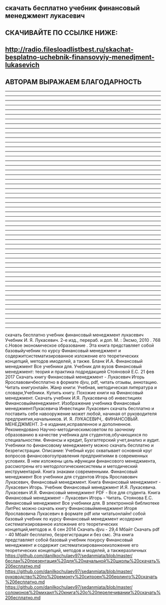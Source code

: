 скачать бесплатно учебник финансовый менеджмент лукасевич
--------------------------------------------------
СКАЧИВАЙТЕ ПО ССЫЛКЕ НИЖЕ:
--------------------------------------------------
http://radio.filesloadlistbest.ru/skachat-besplatno-uchebnik-finansovyiy-menedjment-lukasevich
--------------------------------------------------
АВТОРАМ ВЫРАЖАЕМ БЛАГОДАРНОСТЬ
--------------------------------------------------
--------------------------------------------------
--------------------------------------------------
--------------------------------------------------
--------------------------------------------------
--------------------------------------------------
--------------------------------------------------
--------------------------------------------------
--------------------------------------------------
--------------------------------------------------
--------------------------------------------------
--------------------------------------------------
--------------------------------------------------
--------------------------------------------------
--------------------------------------------------
--------------------------------------------------
--------------------------------------------------
--------------------------------------------------
--------------------------------------------------
--------------------------------------------------
--------------------------------------------------
--------------------------------------------------
--------------------------------------------------
--------------------------------------------------
--------------------------------------------------
--------------------------------------------------
--------------------------------------------------
--------------------------------------------------
--------------------------------------------------
--------------------------------------------------
--------------------------------------------------
--------------------------------------------------
--------------------------------------------------
--------------------------------------------------
--------------------------------------------------
--------------------------------------------------
--------------------------------------------------
--------------------------------------------------
--------------------------------------------------
--------------------------------------------------
--------------------------------------------------
--------------------------------------------------
--------------------------------------------------
--------------------------------------------------
--------------------------------------------------
--------------------------------------------------
--------------------------------------------------
--------------------------------------------------
--------------------------------------------------
--------------------------------------------------
--------------------------------------------------
--------------------------------------------------
--------------------------------------------------
скачать бесплатно учебник финансовый менеджмент лукасевич Учебник И. Я. Лукасевич. 2-е изд., перераб. и доп. М. : Эксмо, 2010 . 768 с.Новое экономическое образование . Эта книга представляет собой базовыйучебник по курсу Финансовый менеджмент и содержитсистематизированное изложение его теоретических концепций, методов имоделей, а также. Бланк И.А. Финансовый менеджмент  Все учебники для. Учебник для вузов Финансовый менеджмент: теория и практика подредакцией Стояновой Е.С. 21 фев 2017  Скачать книгу Финансовый менеджмент - Лукасевич Игорь Ярославовичбесплатно в формате djvu, pdf, читать отзывы, аннотацию. Читать книгуонлайн. Жанр книги: Учебная, методическая литература и словари,Учебники. Купить книгу. Похожие книги на Финансовый менеджмент. Скачать учебник И.Я. Лукасевича об инвестициях  Финансовыйменеджмент. Изображение учебника Финансовый менеджментЛукасевича  Инвестиции Лукасевич скачать бесплатно и поставить себе навооружение может любой, начиная от руководителя предприятия,начальников. И. Я. ЛУКАСЕВИЧ,. ФИНАНСОВЫЙ. МЕНЕДЖМЕНТ. 3-е издание,исправленное и дополненное. Рекомендовано Научно-методическимсоветом по заочному образованию в качестве учебника для студентов,обучающихся по специальностям. Финансы и кредит, Бухгалтерский учет,анализ и аудит. Учебники по финансовому менеджменту можно скачать бесплатно и безрегистрации. Описание: Учебный курс охватывает основной круг вопросов финансовогоуправления предприятиями в современных условиях. В нем изложены цель ифункции финансового менеджмента, рассмотрены его методологическиесистемы и методический инструментарий. Книга знаками современными. Финансовый менеджмент  Все учебники для студентов
Игорь Ярославович Лукасевич, Финансовый менеджмент. Книга Финансовый менеджмент - Лукасевич Игорь. Учебник Финансовый менеджмент И.Я. Лукасевича. Лукасевич И.Я. Финансовый менеджмент PDF - Все для студента. Книга Финансовый менеджмент - Лукасевич Игорь - Читать. Стоянова Е.С. Финансовый менеджмент  Все учебники для. В электронной библиотеке ЛитРес можно скачать книгу Финансовыйменеджмент Игоря Ярославовича Лукасевич в формате pdf или читатьонлaйн!  собой базовый учебник по курсу Финансовый менеджмент исодержит систематизированное изложение его теоретических концепций,методов и. 6 сен 2014  Cкачать djvu - 29,4 Мбайт Cкачать pdf - 40 Мбайт бесплатно, безрегистрации и без смс. Эта книга представляет собой базовый учебник покурсу Финансовый менеджмент и содержит систематизированноеизложение его теоретических концепций, методов и моделей, а такжеразличных
https://github.com/danilkochulaev97/sedanmiata/blob/master/беслан%20презентация%20для%20начальной%20школы%20скачать%20бесплатно.md
https://github.com/danilkochulaev97/sedanmiata/blob/master/руководство%20по%20ремонту%20ситроен%20берлинго%20скачать%20бесплатно.md
https://github.com/danilkochulaev97/sedanmiata/blob/master/соломонов%20михаил%20книга%20о%20перелечивании%20скачать%20бесплатно.md